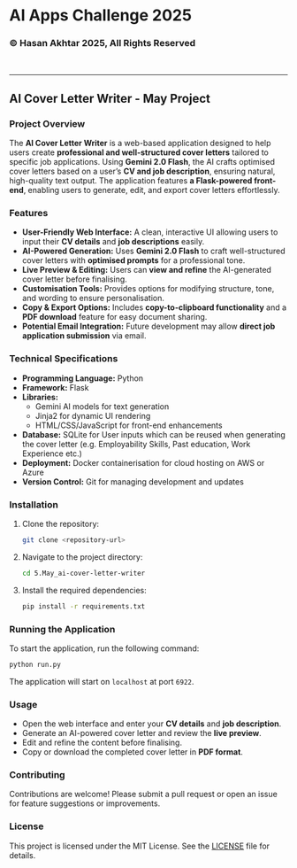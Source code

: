 # AI Apps Challenge 2025  

### © Hasan Akhtar 2025, All Rights Reserved

<br>
<hr>

## AI Cover Letter Writer - May Project 

### Project Overview  
The **AI Cover Letter Writer** is a web-based application designed to help users create **professional and well-structured cover letters** tailored to specific job applications. Using **Gemini 2.0 Flash**, the AI crafts optimised cover letters based on a user’s **CV and job description**, ensuring natural, high-quality text output. The application features **a Flask-powered front-end**, enabling users to generate, edit, and export cover letters effortlessly.  

### Features  
- **User-Friendly Web Interface:** A clean, interactive UI allowing users to input their **CV details** and **job descriptions** easily.  
- **AI-Powered Generation:** Uses **Gemini 2.0 Flash** to craft well-structured cover letters with **optimised prompts** for a professional tone.  
- **Live Preview & Editing:** Users can **view and refine** the AI-generated cover letter before finalising.  
- **Customisation Tools:** Provides options for modifying structure, tone, and wording to ensure personalisation.  
- **Copy & Export Options:** Includes **copy-to-clipboard functionality** and a **PDF download** feature for easy document sharing.  
- **Potential Email Integration:** Future development may allow **direct job application submission** via email.  

### Technical Specifications  
- **Programming Language:** Python  
- **Framework:** Flask  
- **Libraries:**  
  - Gemini AI models for text generation  
  - Jinja2 for dynamic UI rendering  
  - HTML/CSS/JavaScript for front-end enhancements  
- **Database:** SQLite for User inputs which can be reused when generating the cover letter (e.g. Employability Skills, Past education, Work Experience etc.)  
- **Deployment:** Docker containerisation for cloud hosting on AWS or Azure  
- **Version Control:** Git for managing development and updates  

### Installation  
1. Clone the repository:  
   ```bash  
   git clone <repository-url>  
   ```  
2. Navigate to the project directory:  
   ```bash  
   cd 5.May_ai-cover-letter-writer  
   ```  
3. Install the required dependencies:  
   ```bash  
   pip install -r requirements.txt  
   ```  

### Running the Application  
To start the application, run the following command:  
```bash  
python run.py  
```  
The application will start on `localhost` at port `6922`.  

### Usage  
- Open the web interface and enter your **CV details** and **job description**.  
- Generate an AI-powered cover letter and review the **live preview**.  
- Edit and refine the content before finalising.  
- Copy or download the completed cover letter in **PDF format**.  

### Contributing  
Contributions are welcome! Please submit a pull request or open an issue for feature suggestions or improvements.  

### License  
This project is licensed under the MIT License. See the [LICENSE](../LICENSE.txt) file for details.  
